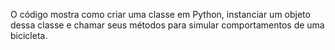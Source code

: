 O código mostra como criar uma classe em Python, instanciar um objeto dessa classe e chamar seus métodos para simular comportamentos de uma bicicleta.
